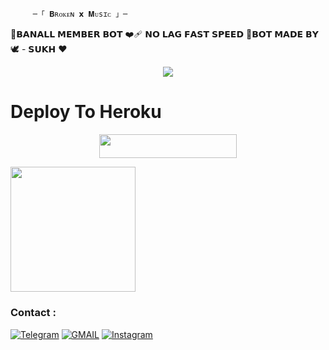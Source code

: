          ─「 𝐁ʀᴏᴋᴇɴ 𝘅 𝐌ᴜsɪᴄ 」─

💫𝗕𝗔𝗡𝗔𝗟𝗟 𝗠𝗘𝗠𝗕𝗘𝗥 𝗕𝗢𝗧 ❤️‍🩹 𝗡𝗢 𝗟𝗔𝗚 𝗙𝗔𝗦𝗧 𝗦𝗣𝗘𝗘𝗗 💸𝗕𝗢𝗧 𝗠𝗔𝗗𝗘 𝗕𝗬🕊️ - 𝗦𝗨𝗞𝗛 ❤️

<p align="center">
  <img src="https://telegra.ph/file/023c1ad1b5caf85c69b9e.jpg">
</p>



# Deploy To Heroku 
<p align="center"><a href="http://dashboard.heroku.com/new?template=https://github.com/Itz-Zaid/Zaid-Userbot"> <img src="https://img.shields.io/badge/Deploy%20On%20Heroku-greem?style=for-the-badge&logo=heroku" width="220" height="38.45"/></a></p>

<p>
<a href="https://t.me/BAD_STRING_SESSION_BOT-Gen"><img src="https://img.shields.io/badge/TG%20String%20Gen%20Bot-blueviolet?style=for-the-badge&logo=appveyor" width="200""/></a>

### Contact :
<a href="https://t.me/II_BAD_MUNDA_II"><img title="Telegram" src="https://img.shields.io/badge/Telegram-%23000000.svg?&style=for-the-badge&logo=telegram&logoColor=61DAFB"></a>
<a href="https://mail.google.com/mail/?view=cm&fs=1&to=sukhwinderwarval50@gmail.com"><img title="GMAIL" src="https://img.shields.io/badge/Gmail-D14836?style=for-the-badge&logo=gmail&logoColor=white"></a>
<a href="https://instagram.com/lll_bad_munda_lll"><img title="Instagram" src="https://img.shields.io/badge/instagram-%23E4405F.svg?&style=for-the-badge&logo=instagram&logoColor=white"></a>
